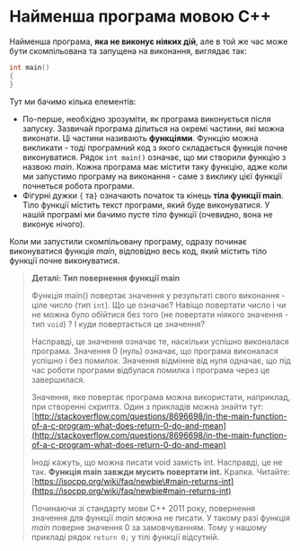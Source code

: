 # Найменша програма мовою С++

Найменша програма, **яка не виконує ніяких дій**, але в той же час може бути скомпільована та запущена на виконання, виглядає так:

```cpp
int main()
{
}
```

Тут ми бачимо кілька елементів:

* По-перше, необхідно зрозуміти, як програма виконується після запуску. Зазвичай програма ділиться на окремі частини, які можна виконати. Ці частини називають **функціями**. Функцію можна викликати - тоді програмний код з якого складається функція почне виконуватися. Рядок `int main()` означає, що ми створили функцію з назвою _main_. Кожна програма має містити таку функцію, адже коли ми запустимо програму на виконання - саме з виклику цієї функції почнеться робота програми.
* Фігурні дужки `{` та`}` означають початок та кінець **тіла функції main**. Тіло функції містить текст програми, який буде виконуватися. У нашій програмі ми бачимо пусте тіло функції \(очевидно, вона не виконує нічого\).

Коли ми запустили скомпільовану програму, одразу починає виконуватися функція _main_, відповідно весь код, який містить тіло функції почне виконуватися.

> **Деталі: Тип повернення функції main**
>
> Функція main\(\) повертає значення у результаті свого виконання - ціле число \(тип `int`\). Що це означає? Навіщо повертати число і чи не можна було обійтися без того \(не повертати ніякого значення - тип `void`\) ? І куди повертається це значення?
>
> Насправді, це значення означає те, наскільки успішно виконалася програма. Значення 0 \(нуль\) означає, що програма виконалася успішно і без помилок. Значення відмінне від нуля одначає, що під час роботи програми відбулася помилка і програма через це завершилася.
>
> Значення, яке повертає програма можна використати, наприклад, при створенні скрипта. Один з прикладів можна знайти тут: [http://stackoverflow.com/questions/8696698/in-the-main-function-of-a-c-program-what-does-return-0-do-and-mean](http://stackoverflow.com/questions/8696698/in-the-main-function-of-a-c-program-what-does-return-0-do-and-mean)
>
> Іноді кажуть, що можна писати void замість int. Насправді, це не так. **Функція main завжди мусить повертати int.** Крапка. Читайте: [https://isocpp.org/wiki/faq/newbie\#main-returns-int](https://isocpp.org/wiki/faq/newbie#main-returns-int)
>
> Починаючи зі стандарту мови С++ 2011 року, повернення значення для функції _main_ можна не писати. У такому разі функція _main_ поверне значення 0 за замовчуванням. Тому у нашому прикладі рядок `return 0;` у тілі функції відсутній.

